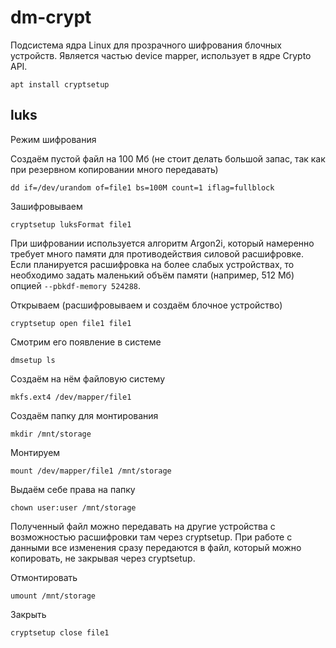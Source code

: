 # dm-crypt

Подсистема ядра Linux для прозрачного шифрования блочных устройств. Является частью device mapper, использует в ядре Crypto API.

    apt install cryptsetup

## luks

Режим шифрования

Создаём пустой файл на 100 Мб (не стоит делать большой запас, так как при резервном копировании много передавать)

    dd if=/dev/urandom of=file1 bs=100M count=1 iflag=fullblock

Зашифровываем

    cryptsetup luksFormat file1

При шифровании используется алгоритм Argon2i, который намеренно требует много памяти для противодействия силовой расшифровке. Если планируется расшифровка на более слабых устройствах, то необходимо задать маленький объём памяти (например, 512 Мб) опцией `--pbkdf-memory 524288`.

Открываем (расшифровываем и создаём блочное устройство)

    cryptsetup open file1 file1

Смотрим его появление в системе

    dmsetup ls

Создаём на нём файловую систему

    mkfs.ext4 /dev/mapper/file1

Создаём папку для монтирования

    mkdir /mnt/storage

Монтируем

    mount /dev/mapper/file1 /mnt/storage

Выдаём себе права на папку

    chown user:user /mnt/storage

Полученный файл можно передавать на другие устройства с возможностью расшифровки там через cryptsetup.
При работе с данными все изменения сразу передаются в файл, который можно копировать, не закрывая через cryptsetup.

Отмонтировать

    umount /mnt/storage

Закрыть

    cryptsetup close file1